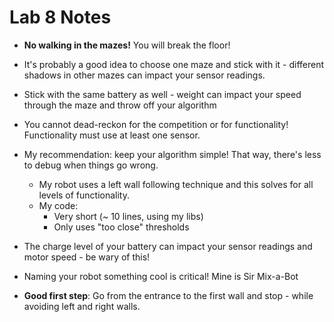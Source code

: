 # Lab 8 Notes

- **No walking in the mazes!**  You will break the floor!

- It's probably a good idea to choose one maze and stick with it - different shadows in other mazes can impact your sensor readings.
- Stick with the same battery as well - weight can impact your speed through the maze and throw off your algorithm

- You cannot dead-reckon for the competition or for functionality!  Functionality must use at least one sensor.

- My recommendation: keep your algorithm simple!  That way, there's less to debug when things go wrong.
  - My robot uses a left wall following technique and this solves for all levels of functionality.
  - My code:
    - Very short (~ 10 lines, using my libs)
    - Only uses "too close" thresholds

- The charge level of your battery can impact your sensor readings and motor speed - be wary of this!

- Naming your robot something cool is critical!  Mine is Sir Mix-a-Bot

- **Good first step**: Go from the entrance to the first wall and stop - while avoiding left and right walls.
